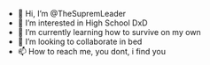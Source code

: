 - 👋 Hi, I’m @TheSupremLeader
- 👀 I’m interested in High School DxD
- 🌱 I’m currently learning how to survive on my own
- 💞️ I’m looking to collaborate in bed
- 📫 How to reach me, you dont, i find you

<!---
TheSupremLeader/TheSupremLeader is a ✨ special ✨ repository because its `README.md` (this file) appears on your GitHub profile.
You can click the Preview link to take a look at your changes.
--->
